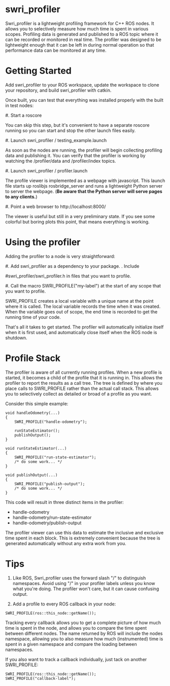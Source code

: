 swri_profiler
=============

Swri_profiler is a lightweight profiling framework for C++ ROS nodes.
It allows you to selectively measure how much time is spent in various
scopes.  Profiling data is generated and published to a ROS topic
where it can be recorded or monitored in real time.  The profiler was
designed to be lightweight enough that it can be left in during normal
operation so that performance data can be monitored at any time.



Getting Started
===============

Add swri_profiler to your ROS workspace, update the workspace to
clone your repository, and build swri_profiler with catkin.

Once built, you can test that everything was installed properly with
the built in test nodes:

#. Start a roscore

   You can skip this step, but it's convenient to have a separate
   roscore running so you can start and stop the other launch files
   easily.

#. Launch swri_profiler / testing_example.launch
  
   As soon as the nodes are running, the profiler will begin
   collecting profiling data and publishing it.  You can verify that
   the profiler is working by watching the /profiler/data and
   /profiler/index topics.


#. Launch swri_profiler / profiler.launch

   The profile viewer is implemented as a webpage with javascript.
   This launch file starts up roslibjs rosbridge_server and runs a
   lightweight Python server to server the webpage.  (**Be aware that
   the Python server will serve pages to any clients.**)

#. Point a web browser to http://localhost:8000/

   The viewer is useful but still in a very preliminary state.  If you
   see some colorful but boring plots this point, that means
   everything is working.  


Using the profiler
==================

Adding the profiler to a node is very straightforward:

#. Add swri_profiler as a dependency to your package.  . Include

#swri_profiler/swri_profiler.h in files that you want to profile.

#. Call the macro SWRI_PROFILE("my-label") at the start of any scope
   that you want to profile.

SWRI_PROFILE creates a local variable with a unique name at the point
where it is called.  The local variable records the time when it was
created.  When the variable goes out of scope, the end time is
recorded to get the running time of your code.  

That's all it takes to get started.  The profiler will automatically
initialize itself when it is first used, and automatically close
itself when the ROS node is shutdown.


Profile Stack
=============

The profiler is aware of all currently running profiles.  When a new
profile is started, it becomes a child of the profile that it is
running in.  This allows the profiler to report the results as a call
tree.  The tree is defined by where you place calls to SWRI_PROFILE
rather than the actual call stack.  This allows you to selectively
collect as detailed or broad of a profile as you want.

Consider this simple example:

```
void handleOdometry(...)
{
    SWRI_PROFILE("handle-odometry");
    
    runStateEstimator();
    publishOutput();
}

void runStateEstimator(...)
{
    SWRI_PROFILE("run-state-estimator");
    /* do some work... */
}

void publishOutput(...)
{
    SWRI_PROFILE("publish-output");
    /* do some work... */
}
```

This code will result in three distinct items in the profiler:

* handle-odometry
* handle-odometry/run-state-estimator
* handle-odometry/publish-output

The profiler viewer can use this data to estimate the inclusive and
exclusive time spent in each block.  This is extremely convenient
because the tree is generated automatically without any extra work
from you.


Tips
====

1. Like ROS, Swri_profiler uses the forward slash "/" to distinguish
namespaces.  Avoid using "/" in your profiler labels unless you know
what you're doing.  The profiler won't care, but it can cause
confusing output.

2. Add a profile to every ROS callback in your node:

```
SWRI_PROFILE(ros::this_node::getName());
```

Tracking every callback allows you to get a complete picture of how
much time is spent in the node, and allows you to compare the time
spent between different nodes.  The name returned by ROS will include
the nodes namespace, allowing you to also measure how much
(instrumented) time is spent in a given namespace and compare the
loading between namespaces.

If you also want to track a callback individually, just tack on
another SWRI_PROFILE:

```
SWRI_PROFILE(ros::this_node::getName());
SWRI_PROFILE("callback-label");
```




